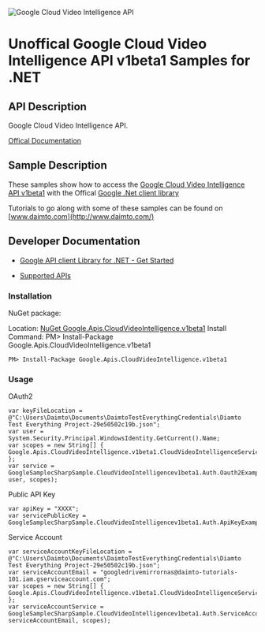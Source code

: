 ﻿![Google Cloud Video Intelligence API](http://www.google.com/images/icons/product/search-32.gif)

# Unoffical Google Cloud Video Intelligence API v1beta1 Samples for .NET  

## API Description

Google Cloud Video Intelligence API.

[Offical Documentation](https://cloud.google.com/video-intelligence/docs/)

## Sample Description

These samples show how to access the [Google Cloud Video Intelligence API v1beta1](https://cloud.google.com/video-intelligence/docs/) with the Offical [Google .Net client library](https://github.com/google/google-api-dotnet-client)

Tutorials to go along with some of these samples can be found on [www.daimto.com](http://www.daimto.com/)

## Developer Documentation

* [Google API client Library for .NET - Get Started](https://developers.google.com/api-client-library/dotnet/get_started)

* [Supported APIs](https://developers.google.com/api-client-library/dotnet/apis/)

### Installation

NuGet package:

Location: [NuGet Google.Apis.CloudVideoIntelligence.v1beta1](https://www.nuget.org/packages/Google.Apis.CloudVideoIntelligence.v1beta1)
Install Command: PM>  Install-Package Google.Apis.CloudVideoIntelligence.v1beta1

```
PM> Install-Package Google.Apis.CloudVideoIntelligence.v1beta1
```

### Usage

OAuth2
```
var keyFileLocation = @"C:\Users\Daimto\Documents\DaimtoTestEverythingCredentials\Diamto Test Everything Project-29e50502c19b.json";
var user = System.Security.Principal.WindowsIdentity.GetCurrent().Name;
var scopes = new String[] { Google.Apis.CloudVideoIntelligence.v1beta1.CloudVideoIntelligenceService.Scope.CloudVideoIntelligenceReadonly };
var service = GoogleSamplecSharpSample.CloudVideoIntelligencev1beta1.Auth.Oauth2Example.GetCloudVideoIntelligenceService(keyFileLocation, user, scopes);
```

Public API Key

```
var apiKey = "XXXX";
var servicePublicKey = GoogleSamplecSharpSample.CloudVideoIntelligencev1beta1.Auth.ApiKeyExample.GetService(apiKey);
```

Service Account
```
var serviceAccountKeyFileLocation = @"C:\Users\Daimto\Documents\DaimtoTestEverythingCredentials\Diamto Test Everything Project-29e50502c19b.json";
var serviceAccountEmail = "googledrivemirrornas@daimto-tutorials-101.iam.gserviceaccount.com";
var scopes = new String[] { Google.Apis.CloudVideoIntelligence.v1beta1.CloudVideoIntelligenceService.Scope.Calendar };            
var serviceAccountService = GoogleSamplecSharpSample.CloudVideoIntelligencev1beta1.Auth.ServiceAccountExample.AuthenticateServiceAccount(serviceAccountKeyFileLocation, serviceAccountEmail, scopes);
```
